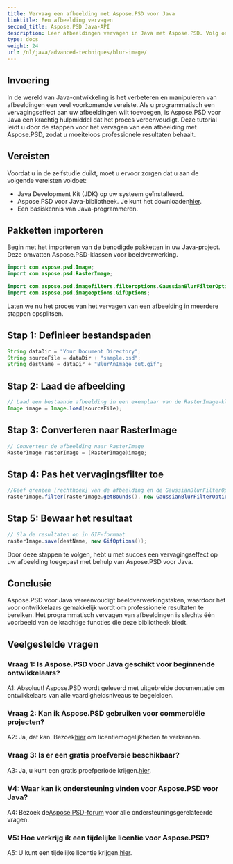 ```yaml
---
title: Vervaag een afbeelding met Aspose.PSD voor Java
linktitle: Een afbeelding vervagen
second_title: Aspose.PSD Java-API
description: Leer afbeeldingen vervagen in Java met Aspose.PSD. Volg onze stapsgewijze handleiding voor professionele resultaten.
type: docs
weight: 24
url: /nl/java/advanced-techniques/blur-image/
---
```

## Invoering

In de wereld van Java-ontwikkeling is het verbeteren en manipuleren van afbeeldingen een veel voorkomende vereiste. Als u programmatisch een vervagingseffect aan uw afbeeldingen wilt toevoegen, is Aspose.PSD voor Java een krachtig hulpmiddel dat het proces vereenvoudigt. Deze tutorial leidt u door de stappen voor het vervagen van een afbeelding met Aspose.PSD, zodat u moeiteloos professionele resultaten behaalt.

## Vereisten

Voordat u in de zelfstudie duikt, moet u ervoor zorgen dat u aan de volgende vereisten voldoet:

- Java Development Kit (JDK) op uw systeem geïnstalleerd.
-  Aspose.PSD voor Java-bibliotheek. Je kunt het downloaden[hier](https://releases.aspose.com/psd/java/).
- Een basiskennis van Java-programmeren.

## Pakketten importeren

Begin met het importeren van de benodigde pakketten in uw Java-project. Deze omvatten Aspose.PSD-klassen voor beeldverwerking.

```java
import com.aspose.psd.Image;
import com.aspose.psd.RasterImage;

import com.aspose.psd.imagefilters.filteroptions.GaussianBlurFilterOptions;
import com.aspose.psd.imageoptions.GifOptions;
```

Laten we nu het proces van het vervagen van een afbeelding in meerdere stappen opsplitsen.

## Stap 1: Definieer bestandspaden

```java
String dataDir = "Your Document Directory";
String sourceFile = dataDir + "sample.psd";
String destName = dataDir + "BlurAnImage_out.gif";
```

## Stap 2: Laad de afbeelding

```java
// Laad een bestaande afbeelding in een exemplaar van de RasterImage-klasse
Image image = Image.load(sourceFile);
```

## Stap 3: Converteren naar RasterImage

```java
// Converteer de afbeelding naar RasterImage
RasterImage rasterImage = (RasterImage)image;
```

## Stap 4: Pas het vervagingsfilter toe

```java
//Geef grenzen [rechthoek] van de afbeelding en de GaussianBlurFilterOptions-instantie door aan de filtermethode
rasterImage.filter(rasterImage.getBounds(), new GaussianBlurFilterOptions(15, 15));
```

## Stap 5: Bewaar het resultaat

```java
// Sla de resultaten op in GIF-formaat
rasterImage.save(destName, new GifOptions());
```

Door deze stappen te volgen, hebt u met succes een vervagingseffect op uw afbeelding toegepast met behulp van Aspose.PSD voor Java.

## Conclusie

Aspose.PSD voor Java vereenvoudigt beeldverwerkingstaken, waardoor het voor ontwikkelaars gemakkelijk wordt om professionele resultaten te bereiken. Het programmatisch vervagen van afbeeldingen is slechts één voorbeeld van de krachtige functies die deze bibliotheek biedt.

## Veelgestelde vragen

### Vraag 1: Is Aspose.PSD voor Java geschikt voor beginnende ontwikkelaars?

A1: Absoluut! Aspose.PSD wordt geleverd met uitgebreide documentatie om ontwikkelaars van alle vaardigheidsniveaus te begeleiden.

### Vraag 2: Kan ik Aspose.PSD gebruiken voor commerciële projecten?

 A2: Ja, dat kan. Bezoek[hier](https://purchase.aspose.com/buy) om licentiemogelijkheden te verkennen.

### Vraag 3: Is er een gratis proefversie beschikbaar?

 A3: Ja, u kunt een gratis proefperiode krijgen.[hier](https://releases.aspose.com/).

### V4: Waar kan ik ondersteuning vinden voor Aspose.PSD voor Java?

 A4: Bezoek de[Aspose.PSD-forum](https://forum.aspose.com/c/psd/34) voor alle ondersteuningsgerelateerde vragen.

### V5: Hoe verkrijg ik een tijdelijke licentie voor Aspose.PSD?

 A5: U kunt een tijdelijke licentie krijgen.[hier](https://purchase.aspose.com/temporary-license/).